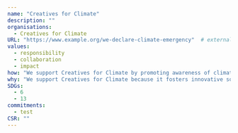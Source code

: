 ```yaml
---
name: "Creatives for Climate"
description: ""
organisations: 
  - Creatives for Climate
URL: "https://www.example.org/we-declare-climate-emergency"  # external or internal URL to pledge site or info
values: 
  - responsibility
  - collaboration
  - impact
how: "We support Creatives for Climate by promoting awareness of climate issues through creative projects, collaborating with artists and designers to inspire positive change, and engaging communities in sustainability initiatives."
why: "We support Creatives for Climate because it fosters innovative solutions and creative expressions that address climate change. By engaging artists and creatives, we can raise awareness, inspire action, and promote sustainable practices that contribute to a healthier planet for future generations."
SDGs: 
  - 6
  - 13
commitments:
  - test
CSR: ""
---
```

